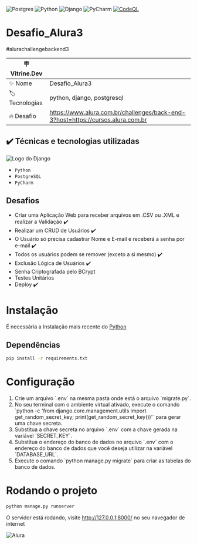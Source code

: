 ![Postgres](https://img.shields.io/badge/postgres-%23316192.svg?style=for-the-badge&logo=postgresql&logoColor=white)
![Python](https://img.shields.io/badge/python-3670A0?style=for-the-badge&logo=python&logoColor=ffdd54)
![Django](https://img.shields.io/badge/Django-092E20?style=for-the-badge&logo=django&logoColor=white)
![PyCharm](https://img.shields.io/badge/PyCharm-000000.svg?&style=for-the-badge&logo=PyCharm&logoColor=white)
[![CodeQL](https://github.com/Marrowsed/Desafio_Alura3/actions/workflows/codeql.yml/badge.svg)](https://github.com/Marrowsed/Desafio_Alura3/actions/workflows/codeql.yml)
# Desafio_Alura3
#alurachallengebackend3

| :placard: Vitrine.Dev |     |
| -------------  | --- |
| :sparkles: Nome        | Desafio_Alura3
| :label: Tecnologias | python, django, postgresql
| :fire: Desafio     | https://www.alura.com.br/challenges/back-end-3?host=https://cursos.alura.com.br

## ✔️ Técnicas e tecnologias utilizadas

<img src="https://upload.wikimedia.org/wikipedia/commons/thumb/7/75/Django_logo.svg/2560px-Django_logo.svg.png#vitrinedev" alt="Logo do Django">

- ``Python``
- ``PostgreSQL``
- ``PyCharm``

## Desafios
- Criar uma Aplicação Web para receber arquivos em .CSV ou .XML e realizar a Validação ✔️
- Realizar um CRUD de Usuários ✔️
- O Usuário só precisa cadastrar Nome e E-mail e receberá a senha por e-mail ✔️
- Todos os usuários podem se remover (exceto a si mesmo) ✔️
- Exclusão Lógica de Usuários ✔️
- Senha Criptografada pelo BCrypt
- Testes Unitários
- Deploy ✔️

<h1> Instalação </h1>
É necessária a Instalação mais recente do <a href="https://www.python.org/downloads/" target="_blank">Python</a>

<h2> Dependências</h2>

````sh
pip install -r requirements.txt
````

<h1> Configuração </h1>
<ol>
  <li> Crie um arquivo `.env` na mesma pasta onde está o arquivo `migrate.py`.</li>
  <li>No seu terminal com o ambiente virtual ativado, execute o comando `python -c 'from django.core.management.utils import get_random_secret_key; print(get_random_secret_key())'` para gerar uma chave secreta.</li>
  <li>Substitua a chave secreta no arquivo `.env` com a chave gerada na variável `SECRET_KEY`.</li>
  <li>Substitua o endereço do banco de dados no arquivo `.env` com o endereço do banco de dados que você deseja utilizar na variável `DATABASE_URL`.</li>
  <li>Execute o comando `python manage.py migrate` para criar as tabelas do banco de dados.</li>
</ol>

<h1>Rodando o projeto</h1>

```sh
python manage.py runserver
```

O servidor está rodando, visite http://127.0.0.1:8000/ no seu navegador de internet

![Alura](https://media.discordapp.net/attachments/973568663959502888/973568782947737620/Badge_Alura_Challenge_back_First_v3.png?width=701&height=701)
